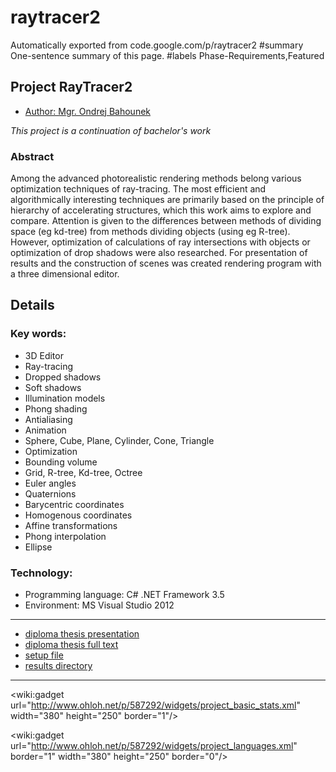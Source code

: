 # raytracer2
Automatically exported from code.google.com/p/raytracer2
#summary One-sentence summary of this page.
#labels Phase-Requirements,Featured

## Project RayTracer2

* [Author: Mgr. Ondrej Bahounek](http://code.google.com/p/raytracer2/wiki/AboutAuthor)

_This project is a continuation of bachelor's work_

### Abstract 
Among the advanced photorealistic rendering methods belong various optimization techniques of ray-tracing. The most efficient and algorithmically interesting techniques are primarily based on the principle of hierarchy of accelerating structures, which this work aims to explore and compare. Attention is given to the differences between methods of dividing space (eg kd-tree) from methods dividing objects (using eg R-tree). However, optimization of calculations of ray intersections with objects or optimization of drop shadows were also researched. For presentation of results and the construction of scenes was created rendering program with a three dimensional editor.

## Details

### Key words:
  * 3D Editor
  * Ray-tracing
  * Dropped shadows
  * Soft shadows
  * Illumination models
  * Phong shading
  * Antialiasing
  * Animation
  * Sphere, Cube, Plane, Cylinder, Cone, Triangle
  * Optimization
  * Bounding volume
  * Grid, R-tree, Kd-tree, Octree
  * Euler angles
  * Quaternions
  * Barycentric coordinates
  * Homogenous coordinates
  * Affine transformations
  * Phong interpolation
  * Ellipse

### Technology: 
  * Programming language: C# .NET Framework 3.5
  * Environment: MS Visual Studio 2012 

----

* [diploma thesis presentation](http://raytracer2.googlecode.com/files/diploma%20presentation.pdf)
* [diploma thesis full text](http://raytracer2.googlecode.com/files/diploma%20thesis.pdf)
* [setup file](http://raytracer2.googlecode.com/files/setup.exe)
* [results directory](http://app.box.com/s/le876gpedx60bozdmcna/)

----

<wiki:gadget url="http://www.ohloh.net/p/587292/widgets/project_basic_stats.xml" width="380" height="250" border="1"/>

<wiki:gadget url="http://www.ohloh.net/p/587292/widgets/project_languages.xml" border="1" width="380" height="250" border="0"/>


